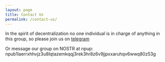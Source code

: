 ```yaml
---
layout: page
title: Contact Us
permalink: /contact-us/
---
```


In the spirit of decentralization no one individual is in charge of anything in this group, so please join us on [telegram](https://t.me/+y_1iPeEFRCc3YWFk)

Or message our group on NOSTR at npup: npub1laerrxhhvjz3u8lqtazemkqqj3rek3hr8z6v9jjpxxaruhqv6wwq80z53g
